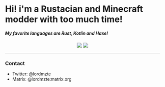 # Hi! i'm a Rustacian and Minecraft modder with too much time!

##### My favorite languages are Rust, Kotlin and Haxe!

<div align="center">
    <img src="https://github-readme-stats.vercel.app/api?username=lordmzte&show_icons=true&theme=dracula" />
    <img src="https://github-readme-stats.vercel.app/api/top-langs/?username=lordmzte&theme=dracula&layout=compact" />
</div>
<hr />

### Contact
- Twitter: @lordmzte
- Matrix: @lordmzte:matrix.org
